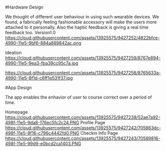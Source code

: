 #Hardware Design

We thought of different user behaviour in using such wearable devices. We found, a fabrically feeling fashionable accessory will make the users more attached to it personally.
Also the haptic feedback is giving a real time feedback too.
Version1.0
https://cloud.githubusercontent.com/assets/13925575/9427252/4822bfce-4990-11e5-9bf6-884a889842ac.png

Ideation
https://cloud.githubusercontent.com/assets/13925575/9427259/8767e894-4990-11e5-9ea3-fba39cc95c7a.jpg

https://cloud.githubusercontent.com/assets/13925575/9427258/8765633a-4990-11e5-8f1d-c6ff1e531f37.jpg

#App Design

The app enables the enhavior of user to course correct over a period of time.

Homepage
https://cloud.githubusercontent.com/assets/13925575/9427238/52ae7a92-498f-11e5-9da8-176ec5fc2c24.PNG
Profile Page
https://cloud.githubusercontent.com/assets/13925575/9427242/705863dc-498f-11e5-8f16-c796c4442fd0.PNG
Checkin Info Page
https://cloud.githubusercontent.com/assets/13925575/9427243/70589816-498f-11e5-99d9-e0bcd2ca1403.PNG
